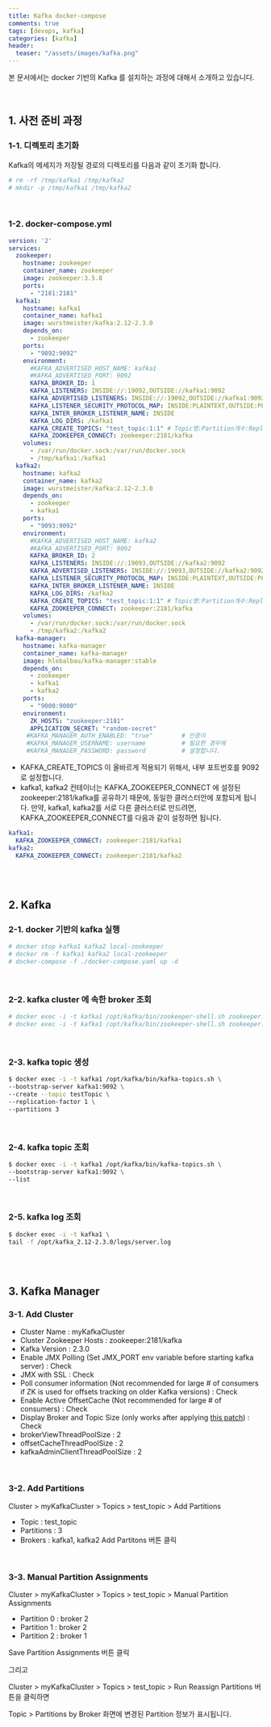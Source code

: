 ```yaml
---
title: Kafka docker-compose
comments: true
tags: [devops, kafka]
categories: [kafka]
header:
  teaser: "/assets/images/kafka.png"
---
```


본 문서에서는 docker 기반의 Kafka 를 설치하는 과정에 대해서 소개하고 있습니다.

<br/>

## 1. 사전 준비 과정

### 1-1. 디렉토리 초기화

Kafka의 메세지가 저장될 경로의 디렉토리를 다음과 같이 초기화 합니다.

```sh
# rm -rf /tmp/kafka1 /tmp/kafka2
# mkdir -p /tmp/kafka1 /tmp/kafka2
```

<br/>

### 1-2. docker-compose.yml

```yaml
version: '2' 
services:
  zookeeper:
    hostname: zookeeper
    container_name: zookeeper
    image: zookeeper:3.5.8
    ports:
      - "2181:2181"
  kafka1:
    hostname: kafka1
    container_name: kafka1
    image: wurstmeister/kafka:2.12-2.3.0
    depends_on:
      - zookeeper
    ports:
      - "9092:9092"
    environment:
      #KAFKA_ADVERTISED_HOST_NAME: kafka1
      #KAFKA_ADVERTISED_PORT: 9092
      KAFKA_BROKER_ID: 1
      KAFKA_LISTENERS: INSIDE://:19092,OUTSIDE://kafka1:9092
      KAFKA_ADVERTISED_LISTENERS: INSIDE://:19092,OUTSIDE://kafka1:9092    
      KAFKA_LISTENER_SECURITY_PROTOCOL_MAP: INSIDE:PLAINTEXT,OUTSIDE:PLAINTEXT
      KAFKA_INTER_BROKER_LISTENER_NAME: INSIDE
      KAFKA_LOG_DIRS: /kafka1
      KAFKA_CREATE_TOPICS: "test_topic:1:1" # Topic명:Partition개수:Replica개수
      KAFKA_ZOOKEEPER_CONNECT: zookeeper:2181/kafka
    volumes:
      - /var/run/docker.sock:/var/run/docker.sock
      - /tmp/kafka1:/kafka1
  kafka2:
    hostname: kafka2
    container_name: kafka2
    image: wurstmeister/kafka:2.12-2.3.0
    depends_on:
      - zookeeper
      - kafka1
    ports:
      - "9093:9092"
    environment:
      #KAFKA_ADVERTISED_HOST_NAME: kafka2
      #KAFKA_ADVERTISED_PORT: 9092
      KAFKA_BROKER_ID: 2
      KAFKA_LISTENERS: INSIDE://:19093,OUTSIDE://kafka2:9092
      KAFKA_ADVERTISED_LISTENERS: INSIDE://:19093,OUTSIDE://kafka2:9092
      KAFKA_LISTENER_SECURITY_PROTOCOL_MAP: INSIDE:PLAINTEXT,OUTSIDE:PLAINTEXT
      KAFKA_INTER_BROKER_LISTENER_NAME: INSIDE
      KAFKA_LOG_DIRS: /kafka2
      KAFKA_CREATE_TOPICS: "test_topic:1:1" # Topic명:Partition개수:Replica개수
      KAFKA_ZOOKEEPER_CONNECT: zookeeper:2181/kafka
    volumes:
      - /var/run/docker.sock:/var/run/docker.sock
      - /tmp/kafka2:/kafka2
  kafka-manager:
  	hostname: kafka-manager
  	container_name: kafka-manager
    image: hlebalbau/kafka-manager:stable
    depends_on:
      - zookeeper
      - kafka1
      - kafka2
    ports:
      - "9000:9000"
    environment:
      ZK_HOSTS: "zookeeper:2181"
      APPLICATION_SECRET: "random-secret"
     #KAFKA_MANAGER_AUTH_ENABLED: "true"		# 인증이
     #KAFKA_MANAGER_USERNAME: username			# 필요한 경우에
     #KAFKA_MANAGER_PASSWORD: password 			# 설정합니다.
```

* KAFKA_CREATE_TOPICS 이 올바르게 적용되기 위해서, 내부 포트번호를 9092로 설정합니다.
* kafka1, kafka2 컨테이너는 KAFKA_ZOOKEEPER_CONNECT 에 설정된  zookeeper:2181/kafka를 공유하기 때문에,   동일한 클러스터안에 포함되게 됩니다. 
만약, kafka1, kafka2를 서로 다른 클러스터로 만드려면, KAFKA_ZOOKEEPER_CONNECT를 다음과 같이 설정하면 됩니다.
```yaml
kafka1:
  KAFKA_ZOOKEEPER_CONNECT: zookeeper:2181/kafka1
kafka2:
  KAFKA_ZOOKEEPER_CONNECT: zookeeper:2181/kafka2
```

<br/>
<br/>

## 2. Kafka

### 2-1. docker 기반의 kafka 실행

```sh
# docker stop kafka1 kafka2 local-zookeeper
# docker rm -f kafka1 kafka2 local-zookeeper
# docker-compose -f ./docker-compose.yaml up -d
```

<br/>

### 2-2. kafka cluster 에 속한 broker 조회 

```sh
# docker exec -i -t kafka1 /opt/kafka/bin/zookeeper-shell.sh zookeeper:2181 ls /
# docker exec -i -t kafka1 /opt/kafka/bin/zookeeper-shell.sh zookeeper:2181 ls /kafka1/brokers/ids
```

<br/>

### 2-3. kafka topic 생성

```sh
$ docker exec -i -t kafka1 /opt/kafka/bin/kafka-topics.sh \
--bootstrap-server kafka1:9092 \
--create --topic testTopic \
--replication-factor 1 \
--partitions 3
```

<br/>

### 2-4. kafka topic 조회

```sh
$ docker exec -i -t kafka1 /opt/kafka/bin/kafka-topics.sh \
--bootstrap-server kafka1:9092 \
--list
```

<br/>

### 2-5. kafka log 조회

```sh
$ docker exec -i -t kafka1 \
tail -f /opt/kafka_2.12-2.3.0/logs/server.log
```

<br/>

<br/>

## 3. Kafka Manager

### 3-1. Add Cluster

* Cluster Name : myKafkaCluster
* Cluster Zookeeper Hosts : zookeeper:2181/kafka
* Kafka Version : 2.3.0
* Enable JMX Polling (Set JMX_PORT env variable before starting kafka server) : Check
* JMX with SSL : Check
* Poll consumer information (Not recommended for large # of consumers if ZK is used for offsets tracking on older Kafka versions) : Check
* Enable Active OffsetCache (Not recommended for large # of consumers) : Check
* Display Broker and Topic Size (only works after applying [this patch](https://issues.apache.org/jira/browse/KAFKA-1614)) : Check
* brokerViewThreadPoolSize : 2
* offsetCacheThreadPoolSize : 2
* kafkaAdminClientThreadPoolSize : 2
<br/>

### 3-2. Add Partitions

Cluster > myKafkaCluster > Topics > test_topic > Add Partitions
* Topic : test_topic
* Partitions : 3
* Brokers : kafka1, kafka2
Add Partitons 버튼 클릭

<br/>

### 3-3. Manual Partition Assignments

Cluster > myKafkaCluster > Topics > test_topic > Manual Partition Assignments

* Partition 0 : broker 2
* Partition 1 : broker 2
* Partition 2 : broker 1

Save Partition Assignments 버튼 클릭

그리고

Cluster > myKafkaCluster > Topics > test_topic > Run Reassign Partitions 버튼을 클릭하면 

Topic > Partitions by Broker 화면에 변경된 Partition 정보가 표시됩니다.



